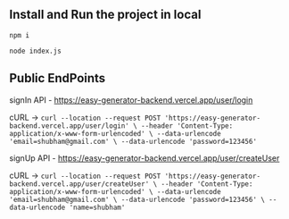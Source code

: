 ## Install and Run the project in local

`npm i`

`node index.js`

## Public EndPoints

signIn API - https://easy-generator-backend.vercel.app/user/login

cURL -> `curl --location --request POST 'https://easy-generator-backend.vercel.app/user/login' \
--header 'Content-Type: application/x-www-form-urlencoded' \
--data-urlencode 'email=shubham@gmail.com' \
--data-urlencode 'password=123456'`

signUp API - https://easy-generator-backend.vercel.app/user/createUser

cURL -> `curl --location --request POST 'https://easy-generator-backend.vercel.app/user/createUser' \
--header 'Content-Type: application/x-www-form-urlencoded' \
--data-urlencode 'email=shubham@gmail.com' \
--data-urlencode 'password=123456' \
--data-urlencode 'name=shubham'`
